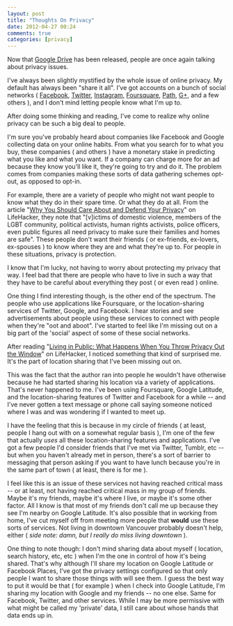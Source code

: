 ```yaml
---
layout: post
title: "Thoughts On Privacy"
date: 2012-04-27 00:24
comments: true
categories: [privacy]
---
```

Now that [Google Drive](https://drive.google.com/) has been released, people are once again talking about privacy issues.

I've always been slightly mystified by the whole issue of online privacy. My default has always been "share it all". I've got accounts on a bunch of social networks ( [Facebook](http://www.facebook.com/sean.patrick.hagen), [Twitter](http://twitter.com/seanhagen), [Instagram](http://instagrid.me/seanhagen/), [Foursquare](https://foursquare.com/seanhagen), [Path](http://www.path.com/), [G+](https://plus.google.com/102331710139777622213/posts), and a few others ), and I don't mind letting people know what I'm up to.

After doing some thinking and reading, I've come to realize why online privacy can be such a big deal to people.

<!-- more -->

I'm sure you've probably heard about companies like Facebook and Google collecting data on your online habits. From what you search for to what you buy, these companies ( and others ) have a monetary stake in predicting what you like and what you want. If a company can charge more for an ad because they know you'll like it, they're going to try and do it. The problem comes from companies making these sorts of data gathering schemes opt-out, as opposed to opt-in.

For example, there are a variety of people who might not want people to know what they do in their spare time. Or what they do at all. From the article "[Why You Should Care About and Defend Your Privacy](http://lifehacker.com/5904966/why-you-should-care-about-and-defend-your-privacy)" on LifeHacker, they note that "[v]ictims of domestic violence, members of the LGBT community, political activists, human rights activists, police officers, even public figures all need privacy to make sure their families and homes are safe". These people don't want their friends ( or ex-friends, ex-lovers, ex-spouses ) to know where they are and what they're up to. For people in these situations, privacy is protection.

I know that I'm lucky, not having to worry about protecting my privacy that way. I feel bad that there are people who have to live in such a way that they have to be careful about everything they post ( or even read ) online.

One thing I find interesting though, is the other end of the spectrum. The people who use applications like Foursquare, or the location-sharing services of Twitter, Google, and Facebook. I hear stories and see advertisements about people using these services to connect with people when they're "oot and aboot". I've started to feel like I'm missing out on a big part of the 'social' aspect of some of these social networks.

After reading "[Living in Public: What Happens When You Throw Privacy Out the Window](http://lifehacker.com/5905347/living-in-public-what-happens-when-you-throw-privacy-out-the-window)" on LifeHacker, I noticed something that kind of surprised me. It's the part of location sharing that I've been missing out on.

This was the fact that the author ran into people he wouldn't have otherwise because he had started sharing his location via a variety of applications. That's never happened to me. I've been using Foursquare, Google Latitude, and the location-sharing features of Twitter and Facebook for a while -- and I've never gotten a text message or phone call saying someone noticed where I was and was wondering if I wanted to meet up.

I have the feeling that this is because in my circle of friends ( at least, people I hang out with on a somewhat regular basis ), I'm one of the few that actually _uses_ all these location-sharing features and applications. I've got a few people I'd consider friends that I've met via Twitter, Tumblr, etc -- but when you haven't already met in person, there's a sort of barrier to messaging that person asking if you want to have lunch because you're in the same part of town ( at least, there is for me ).

I feel like this is an issue of these services not having reached critical mass -- or at least, not having reached critical mass in my group of friends. Maybe it's my friends, maybe it's where I live, or maybe it's some other factor. All I know is that most of my friends don't call me up because they see I'm nearby on Google Latitude. It's also possible that in working from home, I've cut myself off from meeting more people that **would** use these sorts of services. Not living in downtown Vancouver probably doesn't help, either ( _side note: damn, but I really do miss living downtown_ ).

One thing to note though: I don't mind sharing data about myself ( location, search history, etc, etc ) when I'm the one in control of how it's being shared. That's why although I'll share my location on Google Latitude or Facebook Places, I've got the privacy settings configured so that only people I want to share those things with will see them. I guess the best way to put it would be that ( for example ) when I check into Google Latitude, I'm sharing my location with Google and my friends -- no one else. Same for Facebook, Twitter, and other services. While I may be more permissive with what might be called my 'private' data, I still care about whose hands that data ends up in.
